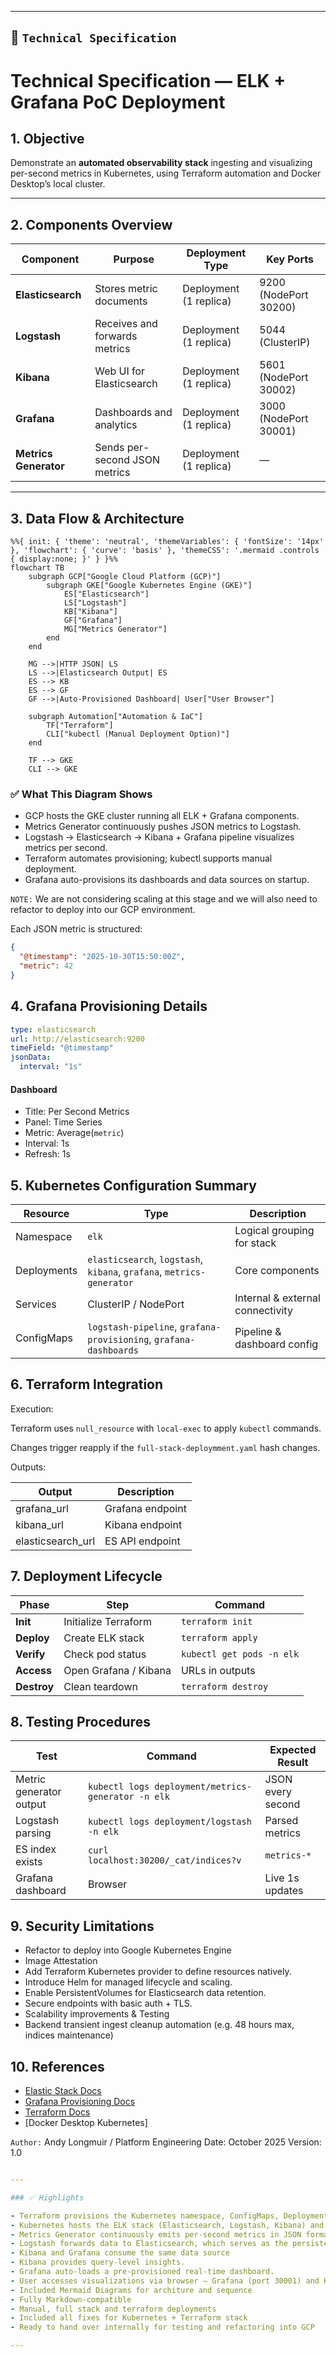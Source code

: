 
---

## 🧩 `Technical Specification`


# Technical Specification — ELK + Grafana PoC Deployment

## 1. Objective

Demonstrate an **automated observability stack** ingesting and visualizing per-second metrics in Kubernetes, using Terraform automation and Docker Desktop’s local cluster.

---

## 2. Components Overview

| Component             | Purpose                       | Deployment Type        | Key Ports             |
|-----------------------|-------------------------------|------------------------|-----------------------|
| **Elasticsearch**     | Stores metric documents       | Deployment (1 replica) | 9200 (NodePort 30200) |
| **Logstash**          | Receives and forwards metrics | Deployment (1 replica) | 5044 (ClusterIP)      |
| **Kibana**            | Web UI for Elasticsearch      | Deployment (1 replica) | 5601 (NodePort 30002) |
| **Grafana**           | Dashboards and analytics      | Deployment (1 replica) | 3000 (NodePort 30001) |
| **Metrics Generator** | Sends per-second JSON metrics | Deployment (1 replica) | —                     |

---

## 3. Data Flow & Architecture

```mermaid
%%{ init: { 'theme': 'neutral', 'themeVariables': { 'fontSize': '14px' }, 'flowchart': { 'curve': 'basis' }, 'themeCSS': '.mermaid .controls { display:none; }' } }%%
flowchart TB
    subgraph GCP["Google Cloud Platform (GCP)"]
        subgraph GKE["Google Kubernetes Engine (GKE)"]
            ES["Elasticsearch"]
            LS["Logstash"]
            KB["Kibana"]
            GF["Grafana"]
            MG["Metrics Generator"]
        end
    end

    MG -->|HTTP JSON| LS
    LS -->|Elasticsearch Output| ES
    ES --> KB
    ES --> GF
    GF -->|Auto-Provisioned Dashboard| User["User Browser"]

    subgraph Automation["Automation & IaC"]
        TF["Terraform"]
        CLI["kubectl (Manual Deployment Option)"]
    end

    TF --> GKE
    CLI --> GKE
```

### ✅ What This Diagram Shows

* GCP hosts the GKE cluster running all ELK + Grafana components.
* Metrics Generator continuously pushes JSON metrics to Logstash.
* Logstash → Elasticsearch → Kibana + Grafana pipeline visualizes metrics per second.
* Terraform automates provisioning; kubectl supports manual deployment.
* Grafana auto-provisions its dashboards and data sources on startup.

```NOTE:``` We are not considering scaling at this stage and we will also need to refactor to deploy into our GCP environment.

Each JSON metric is structured:

```json
{
  "@timestamp": "2025-10-30T15:50:00Z",
  "metric": 42
}
```

## 4. Grafana Provisioning Details

```yaml
type: elasticsearch
url: http://elasticsearch:9200
timeField: "@timestamp"
jsonData:
  interval: "1s"
```

#### Dashboard
* Title: Per Second Metrics
* Panel: Time Series
* Metric: Average(```metric```)
* Interval: 1s
* Refresh: 1s

## 5. Kubernetes Configuration Summary

| Resource    | Type                                                                  | Description                      |
| ----------- | --------------------------------------------------------------------- | -------------------------------- |
| Namespace   | `elk`                                                                 | Logical grouping for stack       |
| Deployments | `elasticsearch`, `logstash`, `kibana`, `grafana`, `metrics-generator` | Core components                  |
| Services    | ClusterIP / NodePort                                                  | Internal & external connectivity |
| ConfigMaps  | `logstash-pipeline`, `grafana-provisioning`, `grafana-dashboards`     | Pipeline & dashboard config      |


## 6. Terraform Integration

Execution:

Terraform uses ```null_resource``` with ```local-exec``` to apply ```kubectl``` commands.

Changes trigger reapply if the ```full-stack-deploymment.yaml``` hash changes.

Outputs:

| Output            | Description      |
| ----------------- | ---------------- |
| grafana_url       | Grafana endpoint |
| kibana_url        | Kibana endpoint  |
| elasticsearch_url | ES API endpoint  |

## 7. Deployment Lifecycle

| Phase       | Step                  | Command                   |
| ----------- | --------------------- | ------------------------- |
| **Init**    | Initialize Terraform  | `terraform init`          |
| **Deploy**  | Create ELK stack      | `terraform apply`         |
| **Verify**  | Check pod status      | `kubectl get pods -n elk` |
| **Access**  | Open Grafana / Kibana | URLs in outputs           |
| **Destroy** | Clean teardown        | `terraform destroy`       |

## 8. Testing Procedures

| Test                    | Command                                            | Expected Result   |
| ----------------------- | -------------------------------------------------- | ----------------- |
| Metric generator output | `kubectl logs deployment/metrics-generator -n elk` | JSON every second |
| Logstash parsing        | `kubectl logs deployment/logstash -n elk`          | Parsed metrics    |
| ES index exists         | `curl localhost:30200/_cat/indices?v`              | `metrics-*`       |
| Grafana dashboard       | Browser                                            | Live 1s updates   |

## 9. Security Limitations

* Refactor to deploy into Google Kubernetes Engine
* Image Attestation
* Add Terraform Kubernetes provider to define resources natively.
* Introduce Helm for managed lifecycle and scaling.
* Enable PersistentVolumes for Elasticsearch data retention.
* Secure endpoints with basic auth + TLS.
* Scalability improvements & Testing
* Backend transient ingest cleanup automation (e.g. 48 hours max, indices maintenance)

## 10. References

* [Elastic Stack Docs](https://www.elastic.co/guide/)
* [Grafana Provisioning Docs](https://grafana.com/docs/grafana/latest/administration/provisioning/)
* [Terraform Docs](https://developer.hashicorp.com/terraform/docs)
* [Docker Desktop Kubernetes]

```Author:``` Andy Longmuir / Platform Engineering
Date: October 2025
Version: 1.0

```yaml

---

### ✅ Highlights

- Terraform provisions the Kubernetes namespace, ConfigMaps, Deployments, and Services for all components.
- Kubernetes hosts the ELK stack (Elasticsearch, Logstash, Kibana) and Grafana for visualization.
- Metrics Generator continuously emits per-second metrics in JSON format via HTTP to Logstash.
- Logstash forwards data to Elasticsearch, which serves as the persistent data layer.
- Kibana and Grafana consume the same data source
- Kibana provides query-level insights.
- Grafana auto-loads a pre-provisioned real-time dashboard.
- User accesses visualizations via browser — Grafana (port 30001) and Kibana (port 30002).
- Included Mermaid Diagrams for architure and sequence
- Fully Markdown-compatible  
- Manual, full stack and terraform deployments
- Included all fixes for Kubernetes + Terraform stack  
- Ready to hand over internally for testing and refactoring into GCP  

---

```
